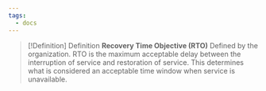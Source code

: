 ```yaml
---
tags:
  - docs
---
```


> [!Definition] Definition
> **Recovery Time Objective (RTO)** Defined by the organization. RTO is the maximum acceptable delay between the interruption of service and restoration of service. This determines what is considered an acceptable time window when service is unavailable.
